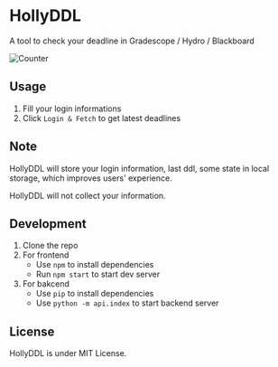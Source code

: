 # HollyDDL
A tool to check your deadline in Gradescope / Hydro / Blackboard

![Counter](https://ipacel.cc/+/MoeCounter2/?name=hollyddl)

## Usage

1. Fill your login informations
2. Click `Login & Fetch` to get latest deadlines

## Note

HollyDDL will store your login information, last ddl, some state in local storage, which improves users' experience.

HollyDDL will not collect your information.

## Development

1. Clone the repo
2. For frontend
    - Use `npm` to install dependencies
    - Run `npm start` to start dev server
3. For bakcend
    - Use `pip` to install dependencies
    - Use `python -m api.index` to start backend server

## License

HollyDDL is under MIT License.